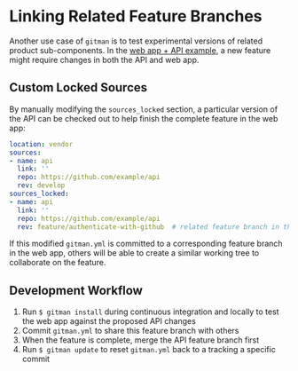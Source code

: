 # Linking Related Feature Branches


Another use case of `gitman` is to test experimental versions of related product sub-components. In the [web app + API example](branch-tracking.md), a new feature might require changes in both the API and web app.

## Custom Locked Sources

By manually modifying the `sources_locked` section, a particular version of the API can be checked out to help finish the complete feature in the web app:

```yaml
location: vendor
sources:
- name: api
  link: ''
  repo: https://github.com/example/api
  rev: develop
sources_locked:
- name: api
  link: ''
  repo: https://github.com/example/api
  rev: feature/authenticate-with-github  # related feature branch in the API
```

If this modified `gitman.yml` is committed to a corresponding feature branch in the web app, others will be able to create a similar working tree to collaborate on the feature.

## Development Workflow

1. Run `$ gitman install` during continuous integration and locally to test the web app against the proposed API changes
2. Commit `gitman.yml` to share this feature branch with others
3. When the feature is complete, merge the API feature branch first
4. Run `$ gitman update` to reset `gitman.yml` back to a tracking a specific commit
